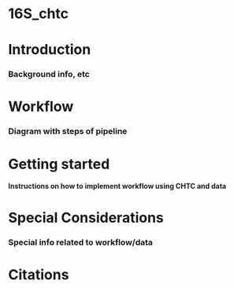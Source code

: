 # 16S_chtc

# Introduction
### Background info, etc

# Workflow
### Diagram with steps of pipeline

# Getting started
#### Instructions on how to implement workflow using CHTC and data

# Special Considerations
### Special info related to workflow/data

# Citations
